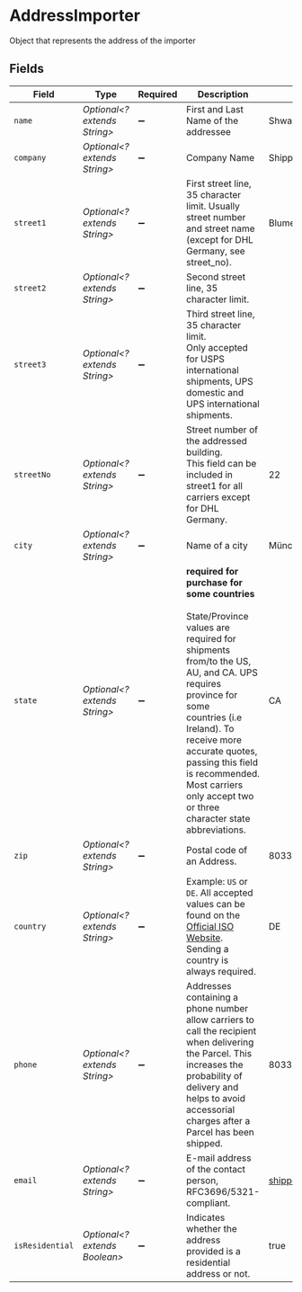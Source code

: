 # AddressImporter

Object that represents the address of the importer


## Fields

| Field                                                                                                                                                                                                                                                                                                                             | Type                                                                                                                                                                                                                                                                                                                              | Required                                                                                                                                                                                                                                                                                                                          | Description                                                                                                                                                                                                                                                                                                                       | Example                                                                                                                                                                                                                                                                                                                           |
| --------------------------------------------------------------------------------------------------------------------------------------------------------------------------------------------------------------------------------------------------------------------------------------------------------------------------------- | --------------------------------------------------------------------------------------------------------------------------------------------------------------------------------------------------------------------------------------------------------------------------------------------------------------------------------- | --------------------------------------------------------------------------------------------------------------------------------------------------------------------------------------------------------------------------------------------------------------------------------------------------------------------------------- | --------------------------------------------------------------------------------------------------------------------------------------------------------------------------------------------------------------------------------------------------------------------------------------------------------------------------------- | --------------------------------------------------------------------------------------------------------------------------------------------------------------------------------------------------------------------------------------------------------------------------------------------------------------------------------- |
| `name`                                                                                                                                                                                                                                                                                                                            | *Optional<? extends String>*                                                                                                                                                                                                                                                                                                      | :heavy_minus_sign:                                                                                                                                                                                                                                                                                                                | First and Last Name of the addressee                                                                                                                                                                                                                                                                                              | Shwan Ippotle                                                                                                                                                                                                                                                                                                                     |
| `company`                                                                                                                                                                                                                                                                                                                         | *Optional<? extends String>*                                                                                                                                                                                                                                                                                                      | :heavy_minus_sign:                                                                                                                                                                                                                                                                                                                | Company Name                                                                                                                                                                                                                                                                                                                      | Shippo                                                                                                                                                                                                                                                                                                                            |
| `street1`                                                                                                                                                                                                                                                                                                                         | *Optional<? extends String>*                                                                                                                                                                                                                                                                                                      | :heavy_minus_sign:                                                                                                                                                                                                                                                                                                                | First street line, 35 character limit. Usually street number and street name (except for DHL Germany, see street_no).                                                                                                                                                                                                             | Blumenstraße                                                                                                                                                                                                                                                                                                                      |
| `street2`                                                                                                                                                                                                                                                                                                                         | *Optional<? extends String>*                                                                                                                                                                                                                                                                                                      | :heavy_minus_sign:                                                                                                                                                                                                                                                                                                                | Second street line, 35 character limit.                                                                                                                                                                                                                                                                                           |                                                                                                                                                                                                                                                                                                                                   |
| `street3`                                                                                                                                                                                                                                                                                                                         | *Optional<? extends String>*                                                                                                                                                                                                                                                                                                      | :heavy_minus_sign:                                                                                                                                                                                                                                                                                                                | Third street line, 35 character limit. <br/>Only accepted for USPS international shipments, UPS domestic and UPS international shipments.                                                                                                                                                                                         |                                                                                                                                                                                                                                                                                                                                   |
| `streetNo`                                                                                                                                                                                                                                                                                                                        | *Optional<? extends String>*                                                                                                                                                                                                                                                                                                      | :heavy_minus_sign:                                                                                                                                                                                                                                                                                                                | Street number of the addressed building. <br/>This field can be included in street1 for all carriers except for DHL Germany.                                                                                                                                                                                                      | 22                                                                                                                                                                                                                                                                                                                                |
| `city`                                                                                                                                                                                                                                                                                                                            | *Optional<? extends String>*                                                                                                                                                                                                                                                                                                      | :heavy_minus_sign:                                                                                                                                                                                                                                                                                                                | Name of a city                                                                                                                                                                                                                                                                                                                    | München                                                                                                                                                                                                                                                                                                                           |
| `state`                                                                                                                                                                                                                                                                                                                           | *Optional<? extends String>*                                                                                                                                                                                                                                                                                                      | :heavy_minus_sign:                                                                                                                                                                                                                                                                                                                | **required for purchase for some countries**<br><br/>State/Province values are required for shipments from/to the US, AU, and CA. UPS requires province for some <br/>countries (i.e Ireland). To receive more accurate quotes, passing this field is recommended. Most carriers <br/>only accept two or three character state abbreviations. | CA                                                                                                                                                                                                                                                                                                                                |
| `zip`                                                                                                                                                                                                                                                                                                                             | *Optional<? extends String>*                                                                                                                                                                                                                                                                                                      | :heavy_minus_sign:                                                                                                                                                                                                                                                                                                                | Postal code of an Address.                                                                                                                                                                                                                                                                                                        | 80331                                                                                                                                                                                                                                                                                                                             |
| `country`                                                                                                                                                                                                                                                                                                                         | *Optional<? extends String>*                                                                                                                                                                                                                                                                                                      | :heavy_minus_sign:                                                                                                                                                                                                                                                                                                                | Example: `US` or `DE`. All accepted values can be found on the <br/><a href="http://www.iso.org/" target="blank">Official ISO Website</a>.<br/>Sending a country is always required.                                                                                                                                              | DE                                                                                                                                                                                                                                                                                                                                |
| `phone`                                                                                                                                                                                                                                                                                                                           | *Optional<? extends String>*                                                                                                                                                                                                                                                                                                      | :heavy_minus_sign:                                                                                                                                                                                                                                                                                                                | Addresses containing a phone number allow carriers to call the recipient when delivering the Parcel. This <br/>increases the probability of delivery and helps to avoid accessorial charges after a Parcel has been shipped.                                                                                                      | 80331                                                                                                                                                                                                                                                                                                                             |
| `email`                                                                                                                                                                                                                                                                                                                           | *Optional<? extends String>*                                                                                                                                                                                                                                                                                                      | :heavy_minus_sign:                                                                                                                                                                                                                                                                                                                | E-mail address of the contact person, RFC3696/5321-compliant.                                                                                                                                                                                                                                                                     | shippotle@shippo.com                                                                                                                                                                                                                                                                                                              |
| `isResidential`                                                                                                                                                                                                                                                                                                                   | *Optional<? extends Boolean>*                                                                                                                                                                                                                                                                                                     | :heavy_minus_sign:                                                                                                                                                                                                                                                                                                                | Indicates whether the address provided is a residential address or not.                                                                                                                                                                                                                                                           | true                                                                                                                                                                                                                                                                                                                              |